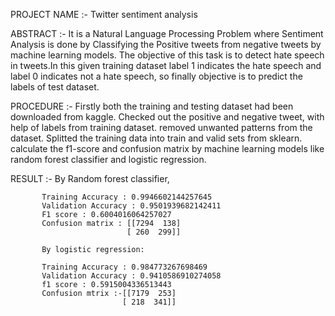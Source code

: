 PROJECT NAME :- Twitter sentiment analysis

ABSTRACT :- It is a Natural Language Processing Problem where Sentiment Analysis is done by Classifying the Positive tweets from negative tweets by machine learning models.
            The objective of this task is to detect hate speech in tweets.In this given training dataset label 1 indicates the hate speech and label 0 indicates not a hate speech,
            so finally objective is to predict the labels of test dataset.
            
PROCEDURE :- Firstly both the training and testing dataset had been downloaded from kaggle.
             Checked out the positive and negative tweet, with help of labels from training dataset.
             removed unwanted patterns from the dataset.
             Splitted the training data into train and valid sets from sklearn.
             calculate the f1-score and confusion matrix by machine learning models like random forest classifier and logistic regression.
             
RESULT :-  By Random forest classifier,
           
           Training Accuracy : 0.9946602144257645
           Validation Accuracy : 0.9501939682142411
           F1 score : 0.6004016064257027
           Confusion matrix : [[7294  138]
                              [ 260  299]]
                   
           By logistic regression:
           
           Training Accuracy : 0.984773267698469
           Validation Accuracy : 0.9410586910274058
           f1 score : 0.5915004336513443
           Confusion mtrix :-[[7179  253]
                             [ 218  341]]

